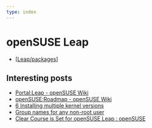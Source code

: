 ```yaml
---
type: index
---
```


# openSUSE Leap

- [[Leap/packages]]

## Interesting posts

- [Portal:Leap - openSUSE Wiki](https://en.opensuse.org/Portal:Leap)
- [openSUSE:Roadmap - openSUSE Wiki](https://en.opensuse.org/openSUSE:Roadmap)
- [6 Installing multiple kernel versions](https://doc.opensuse.org/documentation/leap/reference/single-html/book-reference/index.html#cha-tuning-multikernel)
- [Group names for any non-root user](https://forums.opensuse.org/t/group-names-for-any-non-root-user/104835)
- [Clear Course is Set for openSUSE Leap : openSUSE](https://www.reddit.com/r/openSUSE/comments/1977bjw/clear_course_is_set_for_opensuse_leap/)

[//begin]: # "Autogenerated link references for markdown compatibility"
[Leap/packages]: packages.md "Leap Package Management"
[//end]: # "Autogenerated link references"
